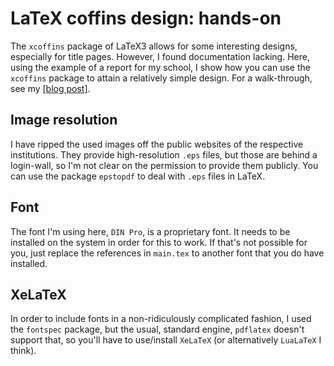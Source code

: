 # LaTeX coffins design: hands-on
The `xcoffins` package of LaTeX3 allows for some interesting designs, especially for title pages. However, I found documentation lacking. Here, using the example of a report for my school, I show how you can use the `xcoffins` package to attain a relatively simple design. For a walk-through, see my [[blog post]]().

## Image resolution
I have ripped the used images off the public websites of the respective institutions. They provide high-resolution `.eps` files, but those are behind a login-wall, so I'm not clear on the permission to provide them publicly. You can use the package `epstopdf` to deal with `.eps` files in LaTeX.

## Font
The font I'm using here, `DIN Pro`, is a proprietary font. It needs to be installed on the system in order for this to work. If that's not possible for you, just replace the references in `main.tex` to another font that you do have installed.

## XeLaTeX
In order to include fonts in a non-ridiculously complicated fashion, I used the `fontspec` package, but the usual, standard engine, `pdflatex` doesn't support that, so you'll have to use/install `XeLaTeX` (or alternatively `LuaLaTeX` I think).